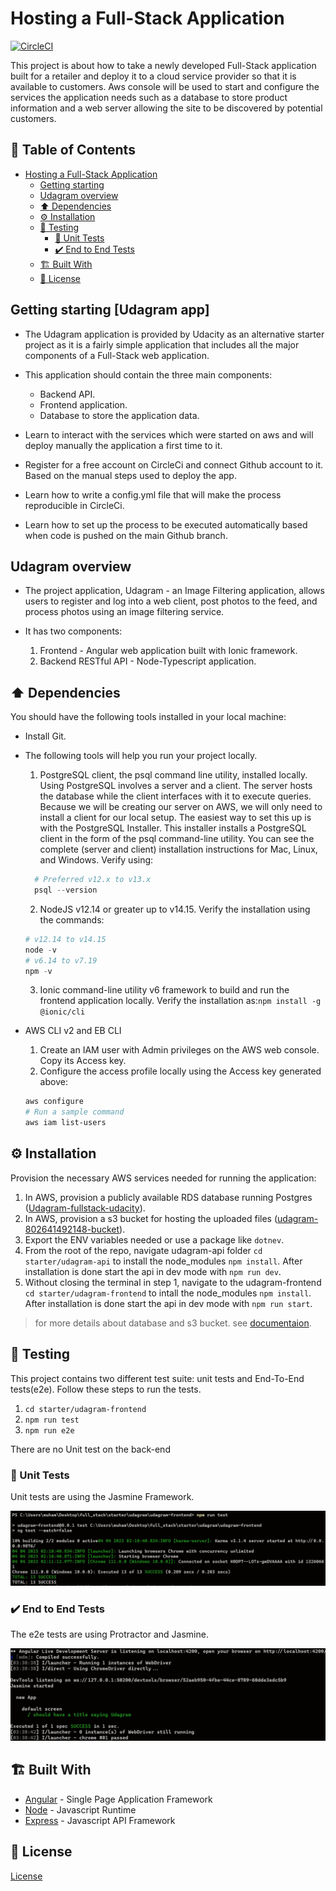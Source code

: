 # Hosting a Full-Stack Application

[![CircleCI](https://dl.circleci.com/status-badge/img/gh/muhammedkhairy/full-stack-app/tree/master.svg?style=svg)](https://dl.circleci.com/status-badge/redirect/gh/muhammedkhairy/full-stack-app/tree/master)

This project is about how to take a newly developed Full-Stack application built for a retailer and deploy it to a cloud service provider so that it is available to customers. Aws console will be used to start and configure the services the application needs such as a database to store product information and a web server allowing the site to be discovered by potential customers.

## 🚩 Table of Contents

- [Hosting a Full-Stack Application](#hosting-a-full-stack-application)
  - [Getting starting](#getting-starting-udagram-app)
  - [Udagram overview](#udagram-overview)
  - [⬆️ Dependencies](#️-dependencies)
  - [⚙️ Installation](#️-installation)
  - [🚨 Testing](#-testing)
    - [🧪 Unit Tests](#-unit-tests)
    - [✔️ End to End Tests](#️-end-to-end-tests)
  - [🏗️ Built With](#️-built-with)
  - [📜 License](#-license)

## Getting starting [Udagram app]

- The Udagram application is provided by Udacity as an alternative starter project as it is a fairly simple application that includes all the major components of a Full-Stack web application.

- This application should contain the three main components:

  - Backend API.
  - Frontend application.
  - Database to store the application data.

- Learn to interact with the services which were started on aws and will deploy manually the application a first time to it.

- Register for a free account on CircleCi and connect Github account to it. Based on the manual steps used to deploy the app.

- Learn how to write a config.yml file that will make the process reproducible in CircleCi.

- Learn how to set up the process to be executed automatically based when code is pushed on the main Github branch.

## Udagram overview

- The project application, Udagram - an Image Filtering application, allows users to register and log into a web client, post photos to the feed, and process photos using an image filtering service.

- It has two components:

  1. Frontend - Angular web application built with Ionic framework.
  2. Backend RESTful API - Node-Typescript application.

## ⬆️ Dependencies

You should have the following tools installed in your local machine:

- Install Git.

- The following tools will help you run your project locally.

  1. PostgreSQL client, the psql command line utility, installed locally. Using PostgreSQL involves a server and a client. The server hosts the database while the client interfaces with it to execute queries. Because we will be creating our server on AWS, we will only need to install a client for our local setup. The easiest way to set this up is with the PostgreSQL Installer. This installer installs a PostgreSQL client in the form of the psql command-line utility. You can see the complete (server and client) installation instructions for Mac, Linux, and Windows. Verify using:

  ```powershell
    # Preferred v12.x to v13.x
    psql --version
  ```

  2. NodeJS v12.14 or greater up to v14.15. Verify the installation using the commands:

  ```powershell
  # v12.14 to v14.15
  node -v
  # v6.14 to v7.19
  npm -v
  ```

  3. Ionic command-line utility v6 framework to build and run the frontend application locally. Verify the installation as:`npm install -g @ionic/cli`

- AWS CLI v2 and EB CLI

  1. Create an IAM user with Admin privileges on the AWS web console. Copy its Access key.
  2. Configure the access profile locally using the Access key generated above:

  ```powershell
  aws configure
  # Run a sample command
  aws iam list-users
  ```

## ⚙️ Installation

Provision the necessary AWS services needed for running the application:

1. In AWS, provision a publicly available RDS database running Postgres ([Udagram-fullstack-udacity](udagram-fullstack-udacity.c1tkjyi5aofl.us-east-1.rds.amazonaws.com)).
2. In AWS, provision a s3 bucket for hosting the uploaded files ([udagram-802641492148-bucket](http://udagram-802641492148-bucket.s3.website-us-east-1.amazonaws.com)).
3. Export the ENV variables needed or use a package like `dotnev`.
4. From the root of the repo, navigate udagram-api folder `cd starter/udagram-api` to install the node_modules `npm install`. After installation is done start the api in dev mode with `npm run dev`.
5. Without closing the terminal in step 1, navigate to the udagram-frontend `cd starter/udagram-frontend` to intall the node_modules `npm install`. After installation is done start the api in dev mode with `npm run start`.

> for more details about database and s3 bucket. see [documentaion](/documents/aws.md).

## 🚨 Testing

This project contains two different test suite: unit tests and End-To-End tests(e2e). Follow these steps to run the tests.

1. `cd starter/udagram-frontend`
2. `npm run test`
3. `npm run e2e`

There are no Unit test on the back-end

### 🧪 Unit Tests

Unit tests are using the Jasmine Framework.

![Unit tests](/screenshots/Test.jpg 'unit tests')

### ✔️ End to End Tests

The e2e tests are using Protractor and Jasmine.

![E2e tests](/screenshots/e2e%20test.jpg 'e2e tests')

## 🏗️ Built With

- [Angular](https://angular.io/) - Single Page Application Framework
- [Node](https://nodejs.org) - Javascript Runtime
- [Express](https://expressjs.com/) - Javascript API Framework

## 📜 License

[License](LICENSE.txt)
